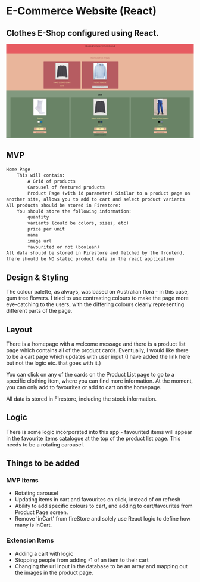 # E-Commerce Website (React)

## Clothes E-Shop configured using React.

![alt text](./src/images/ClothingStoreInterface.png)

## MVP

    Home Page
        This will contain:
            A Grid of products
            Carousel of featured products
            Product Page (with id parameter) Similar to a product page on another site, allows you to add to cart and select product variants
    All products should be stored in Firestore:
        You should store the following information:
            quantity
            variants (could be colors, sizes, etc)
            price per unit
            name
            image url
            favourited or not (boolean)
    All data should be stored in Firestore and fetched by the frontend, there should be NO static product data in the react application

## Design & Styling

The colour palette, as always, was based on Australian flora - in this case, gum tree flowers. I tried to use contrasting colours to make the page more eye-catching to the users, with the differing colours clearly representing different parts of the page.

## Layout

There is a homepage with a welcome message and there is a product list page which contains all of the product cards. Eventually, I would like there to be a cart page which updates with user input (I have added the link here but not the logic etc. that goes with it.)

You can click on any of the cards on the Product List page to go to a specific clothing item, where you can find more information. At the moment, you can only add to favourites or add to cart on the homepage.

All data is stored in Firestore, including the stock information.

## Logic

There is some logic incorporated into this app - favourited items will appear in the favourite items catalogue at the top of the product list page. This needs to be a rotating carousel.

## Things to be added

### MVP Items

-   Rotating carousel
-   Updating items in cart and favourites on click, instead of on refresh
-   Ability to add specific colours to cart, and adding to cart/favourites from Product Page screen.
-   Remove 'inCart' from fireStore and solely use React logic to define how many is inCart.

### Extension Items

-   Adding a cart with logic
-   Stopping people from adding -1 of an item to their cart
-   Changing the url input in the database to be an array and mapping out the images in the product page.
